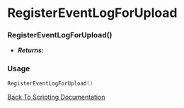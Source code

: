 # RegisterEventLogForUpload

### RegisterEventLogForUpload()
- ***Returns:*** 

### Usage

```Lua
RegisterEventLogForUpload()
```


[Back To Scripting Documentation](../README.md)
